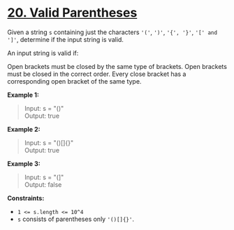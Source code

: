 # [20. Valid Parentheses](https://leetcode.com/problems/valid-parentheses/)

Given a string `s` containing just the characters `'('`, `')'`, `'{', '}'`, `'[' and ']'`, determine if the input string is valid.

An input string is valid if:

Open brackets must be closed by the same type of brackets.
Open brackets must be closed in the correct order.
Every close bracket has a corresponding open bracket of the same type.

**Example 1:**

>Input: s = "()" <br>
>Output: true

**Example 2:**

>Input: s = "()[]{}" <br>
>Output: true

**Example 3:**

>Input: s = "(]" <br>
>Output: false

**Constraints:**

- `1 <= s.length <= 10^4`
- `s` consists of parentheses only `'()[]{}'`.
